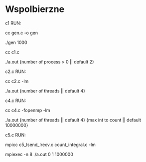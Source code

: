 # Wspolbierzne

c1 RUN:

cc gen.c -o gen

./gen 1000

cc c1.c

./a.out {number of process > 0 || default 2}

c2.c RUN:

cc c2.c -lm

./a.out {number of threads || default 4}

c4.c RUN:

cc c4.c -fopenmp -lm

./a.out {number of threads || default 4} {max int to count || default 10000000}

c5.c RUN:

mpicc c5_Isend_Irecv.c count_integral.c -lm

mpiexec -n 8 ./a.out 0 1 1000000
